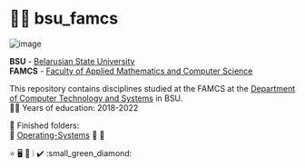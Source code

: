 #  :technologist: bsu_famcs

![image](https://user-images.githubusercontent.com/60915234/192141338-8ad79e8b-51d5-48cc-a46c-32854e5f1c04.png)

**BSU** - [Belarusian State University](https://bsu.by/en/)\
**FAMCS** - [Faculty of Applied Mathematics and Computer Science](https://fpmi.bsu.by/en/main.aspx)


This repository contains disciplines studied at the FAMCS at the [Department of Computer Technology and Systems](https://bsu.by/en/structure/faculties/kafedry/kafedra-kompyuternykh-tekhnologiy-i-sistem-d) in BSU. \
:man_student: Years of education: 2018-2022  

:file_folder: Finished folders:  
  :round_pushpin: [Operating-Systems](https://github.com/egbusko/bsu_famcs/blob/uploading-items-branch/Operating-Systems)
  :round_pushpin: 
  :round_pushpin: 


:star:
:desktop_computer:
:bookmark_tabs:
:grey_exclamation:
:heavy_check_mark:
:small_green_diamond:

